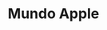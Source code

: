 ---
title: "Mundo Apple"
url: /ciudad-autonoma-de-buenos-aires/mundo-apple/
shop: teléfono móvil
---